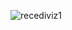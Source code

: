 ![recediviz1](https://github.com/rosh1ajin/Recidiviz/assets/114867235/fecf50b4-8b76-4d65-ab46-aeee2178d90e)
